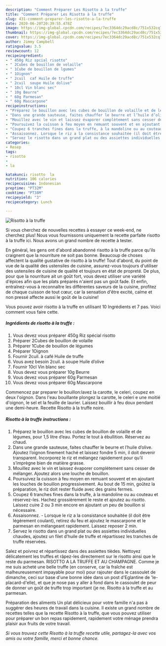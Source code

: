 ```yaml
---
description: "Comment Préparer Les Risotto à la truffe"
title: "Comment Préparer Les Risotto à la truffe"
slug: 431-comment-preparer-les-risotto-a-la-truffe
date: 2020-06-20T20:39:55.478Z
image: https://img-global.cpcdn.com/recipes/7ec3364dc29acd8c/751x532cq70/risotto-a-la-truffe-photo-principale-de-la-recette.jpg
thumbnail: https://img-global.cpcdn.com/recipes/7ec3364dc29acd8c/751x532cq70/risotto-a-la-truffe-photo-principale-de-la-recette.jpg
cover: https://img-global.cpcdn.com/recipes/7ec3364dc29acd8c/751x532cq70/risotto-a-la-truffe-photo-principale-de-la-recette.jpg
author: Jimmy Campbell
ratingvalue: 3.5
reviewcount: 12
recipeingredient:
- " 450g Riz spcial risotto"
- " 2Cubes de bouillon de volaille"
- " 1Cube de bouillon de lgumes"
- " 1Oignon"
- " 2cuil  caf Huile de truffe"
- " 2cuil  soupe Huile dolive"
- " 10cl Vin blanc sec"
- " 10g Beurre"
- " 60g Parmesan"
- " 60g Mascarpone"
recipeinstructions:
- "Préparez le bouillon avec les cubes de bouillon de volaille et de légumes, pour 1,5 litre d’eau. Portez le tout à ébullition. Réservez au chaud."
- "Dans une grande sauteuse, faites chauffer le beurre et l’huile d’olive. Ajoutez l’oignon finement haché et laissez fondre 5 min, il doit devenir transparent. Incorporez le riz et mélangez rapidement pour qu’il s’imprègne bien de matière grasse."
- "Mouillez avec le vin et laissez évaporer complètement sans cesser de mélanger. Ajoutez alors une louche de bouillon."
- "Poursuivez la cuisson à feu moyen en remuant souvent et en ajoutant les louches de bouillon progressivement. Au bout de 15 min, goûtez la préparation, le riz doit rester fluide avec des grains fermes."
- "Coupez 6 tranches fines dans la truffe, à la mandoline ou au couteau et réservez-les. Hachez grossièrement le reste et ajoutez au risotto. Laissez cuire 2 ou 3 min encore en ajoutant un peu de bouillon si nécessaire."
- "Assaisonnez. Lorsque le riz a la consistance souhaitée (il doit être légèrement coulant), retirez du feu et ajoutez le mascarpone et le parmesan en mélangeant rapidement. Laissez reposer 2 min."
- "Servez le risotto dans un grand plat ou des assiettes individuelles chaudes, ajoutez un filet d’huile de truffe et répartissez les tranches de truffe réservées."
categories:
- Resep
tags:
- risotto
- 
- la

katakunci: risotto  la 
nutrition: 106 calories
recipecuisine: Indonesian
preptime: "PT32M"
cooktime: "PT38M"
recipeyield: "3"
recipecategory: Lunch

---
```



![Risotto à la truffe](https://img-global.cpcdn.com/recipes/7ec3364dc29acd8c/751x532cq70/risotto-a-la-truffe-photo-principale-de-la-recette.jpg)

Si vous cherchez de nouvelles recettes à essayer ce week-end, ne cherchez plus! Nous vous fournissons uniquement la recette parfaite risotto à la truffe ici. Nous avons un grand nombre de recette à tester.

En général, les gens ont d'abord abandonné risotto à la truffe parce qu'ils craignent que la nourriture ne soit pas bonne. Beaucoup de choses affectent la qualité gustative de risotto à la truffe! Tout d'abord, du point de vue de la qualité des ustensiles de cuisine, assurez-vous toujours d'utiliser des ustensiles de cuisine de qualité et toujours en état de propreté. De plus, pour que la nourriture ait un goût fort, vous devez utiliser une variété d'épices afin que les plats préparés n'aient pas un goût fade. Et enfin, entraînez-vous à reconnaître les différentes saveurs de la cuisine, profitez de chaque cuisson de tout cœur, car la sensation d'être excité, calme et non pressé affecte aussi le goût de la cuisine!

<!--inarticleads1-->

Vous pouvez avoir risotto à la truffe en utilisant 10 Ingrédients et 7 pas. Voici comment vous faire cette.

##### Ingrédients de risotto à la truffe :

1. Vous devez vous préparer  450g Riz spécial risotto
1. Préparer  2Cubes de bouillon de volaille
1. Préparer  1Cube de bouillon de légumes
1. Préparer  1Oignon
1. Fournir  2cuil. à café Huile de truffe
1. Vous avez besoin  2cuil. à soupe Huile d’olive
1. Fournir  10cl Vin blanc sec
1. Vous devez vous préparer  10g Beurre
1. Vous devez vous préparer  60g Parmesan
1. Vous devez vous préparer  60g Mascarpone


Commencez par preparer le bouillon:lavez la carotte, le celeri, coupez en deux l&#39;oignon. Dans l&#39;eau bouillante plongez la carotte, le celeri e une moitié d&#39;oignon, le sel et la feuille de laurier. Laissez bouillir à feu doux pendant une demi-heure. Recette Risotto à la truffe noire. 

<!--inarticleads2-->

##### Risotto à la truffe instructions :

1. Préparez le bouillon avec les cubes de bouillon de volaille et de légumes, pour 1,5 litre d’eau. Portez le tout à ébullition. Réservez au chaud.
1. Dans une grande sauteuse, faites chauffer le beurre et l’huile d’olive. Ajoutez l’oignon finement haché et laissez fondre 5 min, il doit devenir transparent. Incorporez le riz et mélangez rapidement pour qu’il s’imprègne bien de matière grasse.
1. Mouillez avec le vin et laissez évaporer complètement sans cesser de mélanger. Ajoutez alors une louche de bouillon.
1. Poursuivez la cuisson à feu moyen en remuant souvent et en ajoutant les louches de bouillon progressivement. Au bout de 15 min, goûtez la préparation, le riz doit rester fluide avec des grains fermes.
1. Coupez 6 tranches fines dans la truffe, à la mandoline ou au couteau et réservez-les. Hachez grossièrement le reste et ajoutez au risotto. Laissez cuire 2 ou 3 min encore en ajoutant un peu de bouillon si nécessaire.
1. Assaisonnez. - Lorsque le riz a la consistance souhaitée (il doit être légèrement coulant), retirez du feu et ajoutez le mascarpone et le parmesan en mélangeant rapidement. Laissez reposer 2 min.
1. Servez le risotto dans un grand plat ou des assiettes individuelles chaudes, ajoutez un filet d’huile de truffe et répartissez les tranches de truffe réservées.


Salez et poivrez et répartissez dans des assiettes tièdes. Nettoyez délicatement les truffes et râpez-les directement sur le risotto ainsi que le reste du parmesan. RISOTTO A LA TRUFFE ET AU CHAMPAGNE. Comme je me suis acheté une belle truffe (en conserve, car la fraîche est malheureusement impayable pour moi) pour rajouter dans le cassoulet de dimanche, ceci sur base d&#39;une bonne idée dans un post d&#39;Eglantine de &#39;le-placard-d&#39;elle), et que je nose pas y aller à fond dans le cassoulet de peur de donner un goût de truffe trop important (je ne. Risotto à la truffe et au parmesan. 

<!--inarticleads1-->

<p>
Préparation des aliments Un plat délicieux pour votre famille n'a pas à suggérer des heures de travail dans la cuisine. Il existe un grand nombre de recettes telles que la recette Risotto à la truffe, que vous pouvez utiliser pour préparer un bon repas rapidement, rapidement votre ménage prendra plaisir aux fruits de votre travail.
</p>

<p>
<i>Si vous trouvez cette Risotto à la truffe recette utile, partagez-la avec vos amis ou votre famille, merci et bonne chance.</i>
</p>
